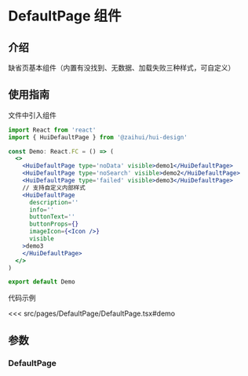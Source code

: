 # DefaultPage 组件

## 介绍

缺省页基本组件（内置有没找到、无数据、加载失败三种样式，可自定义）

## 使用指南

文件中引入组件

```jsx
import React from 'react'
import { HuiDefaultPage } from '@zaihui/hui-design'

const Demo: React.FC = () => (
  <>
    <HuiDefaultPage type='noData' visible>demo1</HuiDefaultPage>
    <HuiDefaultPage type='noSearch' visible>demo2</HuiDefaultPage>
    <HuiDefaultPage type='failed' visible>demo3</HuiDefaultPage>
    // 支持自定义内部样式
    <HuiDefaultPage
      description=''
      info=''
      buttonText=''
      buttonProps={}
      imageIcon={<Icon />}
      visible
    >demo3
    </HuiDefaultPage>
  </>
)

export default Demo
```

代码示例

<<< src/pages/DefaultPage/DefaultPage.tsx#demo

## 参数

### DefaultPage

<auto-doc path="components/DefaultPage/DefaultPage.tsx" />

<demo-phone page="/pages/DefaultPage/DefaultPage " />
